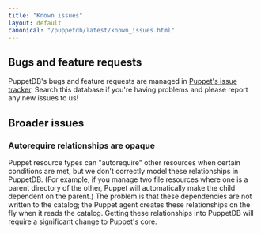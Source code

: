 ```yaml
---
title: "Known issues"
layout: default
canonical: "/puppetdb/latest/known_issues.html"
---
```



Bugs and feature requests
-----

[tracker]: https://tickets.puppetlabs.com/browse/PDB

PuppetDB's bugs and feature requests are managed in [Puppet's issue tracker][tracker]. Search this database if you're having problems and please report any new issues to us!

Broader issues
-----

### Autorequire relationships are opaque

Puppet resource types can "autorequire" other resources when certain conditions are met, but we don't correctly model these relationships in PuppetDB. (For example, if you manage two file resources where one is a parent directory of the other, Puppet will automatically make the child dependent on the parent.) The problem is that these dependencies are not written to the catalog; the Puppet agent creates these relationships on the fly when it reads the catalog. Getting these relationships into PuppetDB will require a significant change to Puppet's core.
